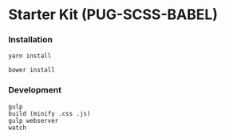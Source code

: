 # Starter Kit (PUG-SCSS-BABEL)

### Installation
```
yarn install

bower install
```

### Development
```
gulp
build (minify .css .js)
gulp webserver
watch
```
